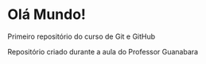 # Olá Mundo!

Primeiro repositório do curso de Git e GitHub

Repositório criado durante a aula do Professor Guanabara
